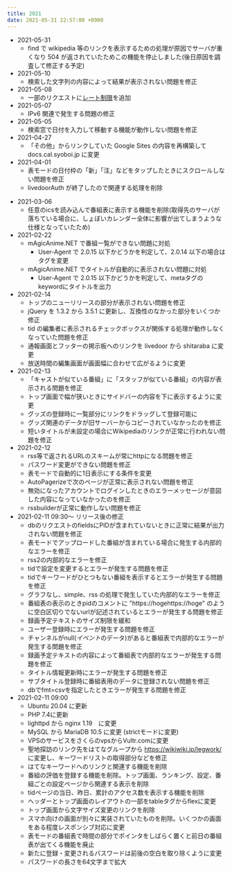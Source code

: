 ```yaml
---
title: 2021
date: 2021-05-31 22:57:00 +0900
---
```


- 2021-05-31
    - find で wikipedia 等のリンクを表示するための処理が原因でサーバが重くなり 504 が返されていたためこの機能を停止しました(後日原因を調査して修正する予定)
- 2021-05-10
    - 検索した文字列の内容によって結果が表示されない問題を修正
- 2021-05-08
    - 一部のリクエストに[レート制限](/spec/rate_limit/)を追加 
- 2021-05-07
    - IPv6 関連で発生する問題の修正
- 2021-05-05
    - 検索窓で日付を入力して移動する機能が動作しない問題を修正
- 2021-04-27
    - 「その他」からリンクしていた Google Sites の内容を再構築して docs.cal.syoboi.jp に変更
- 2021-04-01
    - 表モードの日付枠の「新」「注」などをタップしたときにスクロールしない問題を修正
    - livedoorAuth が終了したので関連する処理を削除
<!--more-->
- 2021-03-06
    - 任意のicsを読み込んで番組表に表示する機能を削除(取得先のサーバが落ちている場合に、しょぼいカレンダー全体に影響が出てしまうような仕様となっていたため)
- 2021-02-22
    - mAgicAnime.NET で番組一覧ができない問題に対処
        - User-Agent で 2.0.15 以下かどうかを判定して、2.0.14 以下の場合はタグを変更
    - mAgicAnime.NET でタイトルが自動的に表示されない問題に対処
        - User-Agent で 2.0.15 以下かどうかを判定して、metaタグのkeywordにタイトルを出力
- 2021-02-14
    - トップのニューリリースの部分が表示されない問題を修正
    - jQuery を 1.3.2 から 3.5.1 に更新し、互換性のなかった部分をいくつか修正
    - tid の編集者に表示されるチェックボックスが関係する処理が動作しなくなっていた問題を修正
    - 通報画面とフッターの掲示板へのリンクを livedoor から shitaraba に変更
    - 放送時間の編集画面が画面幅に合わせて広がるように変更
- 2021-02-13
    - 「キャストが似ている番組」に「スタッフが似ている番組」の内容が表示される問題を修正
    - トップ画面で幅が狭いときにサイドバーの内容を下に表示するように変更
    - グッズの登録時に一覧部分にリンクをドラッグして登録可能に
    - グッズ関連のデータが旧サーバーからコピーされていなかったのを修正
    - 短いタイトルが未設定の場合にWikipediaのリンクが正常に行われない問題を修正
- 2021-02-12
    - rss等で返されるURLのスキームが常にhttpになる問題を修正
    - パスワード変更ができない問題を修正
    - 表モードで自動的に1日表示にする条件を変更
    - AutoPagerizeで次のページが正常に表示されない問題を修正
    - 無効になったアカウントでログインしたときのエラーメッセージが意図した内容になっていなかったのを修正
    - rssbuilderが正常に動作しない問題を修正
- 2021-02-11 09:30～ リリース後の修正
    - dbのリクエストのfieldsにPIDが含まれていないときに正常に結果が出力されない問題を修正
    - 表モードでアップロードした番組が含まれている場合に発生する内部的なエラーを修正
    - rss2の内部的なエラーを修正
    - tidで設定を変更するとエラーが発生する問題を修正
    - tidでキーワードがひとつもない番組を表示するとエラーが発生する問題を修正
    - グラフなし、simple、rss の処理で発生していた内部的なエラーを修正
    - 番組表の表示のときpidのコメントに "https://hogehttps://hoge" のように空白区切りでないurlが記述されているとエラーが発生する問題を修正
    - 録画予定テキストのサイズ制限を緩和
    - ユーザー登録時にエラーが発生する問題を修正
    - チャンネルがnull(*イベント*のデータ)があると番組表で内部的なエラーが発生する問題を修正
    - 録画予定テキストの内容によって番組表で内部的なエラーが発生する問題を修正
    - タイトル情報更新時にエラーが発生する問題を修正
    - サブタイトル登録時に番組表用のデータに登録されない問題を修正
    - dbでfmt=csvを指定したときエラーが発生する問題を修正
- 2021-02-11 09:00
    - Ubuntu 20.04 に更新
    - PHP 7.4に更新
    - lighttpd から nginx 1.19　に変更
    - MySQL から MariaDB 10.5 に変更 (strictモードに変更)
    - VPSのサービスをさくらのvpsからVultr.comに変更
    - 聖地探訪のリンク先をはてなグループから https://wikiwiki.jp/legwork/ に変更し、キーワードリストの取得部分などを修正
    - はてなキーワードへのリンクと関連する機能を削除
    - 番組の評価を登録する機能を削除。トップ画面、ランキング、設定、番組ごとの設定ページから関連する表示を削除
    - tidページの当日、昨日、累計のアクセス数を表示する機能を削除
    - ヘッダーとトップ画面のレイアウトの一部をtableタグからflexに変更
    - トップ画面から文字サイズ変更のリンクを削除
    - スマホ向けの画面が別々に実装されていたものを削除。いくつかの画面をある程度レスポンシブ対応に変更
    - 表モードの番組表で時間の部分でポインタをしばらく置くと前日の番組表が出てくる機能を廃止
    - 新たに登録・変更されるパスワードは前後の空白を取り除くように変更
    - パスワードの長さを64文字まで拡大

